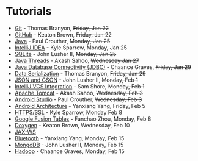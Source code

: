 Tutorials
=========

* [Git](https://github.com/CourseReps/ECEN489-Spring2016/wiki/git) - Thomas Branyon, ~~Friday, Jan 22~~
* [GitHub](https://github.com/CourseReps/ECEN489-Spring2016/wiki/github) - Keaton Brown, ~~Friday, Jan 22~~
* [Java](https://github.com/CourseReps/ECEN489-Spring2016/wiki/java) - Paul Crouther, ~~Monday, Jan 25~~
* [IntelliJ IDEA](https://github.com/CourseReps/ECEN489-Spring2016/wiki/intellij) - Kyle Sparrow, ~~Monday, Jan 25~~
* [SQLite](https://github.com/CourseReps/ECEN489-Spring2016/wiki/sqlite) - John Lusher II, ~~Monday, Jan 25~~
* [Java Threads](https://github.com/CourseReps/ECEN489-Spring2016/wiki/threads) - Akash Sahoo, ~~Wednesday Jan 27~~
* [Java Database Connectivity (JDBC)](https://github.com/CourseReps/ECEN489-Spring2016/wiki/jdbc) - Chaance Graves, ~~Friday, Jan 29~~
* [Data Serialization](https://github.com/CourseReps/ECEN489-Spring2016/wiki/serialization) - Thomas Branyon, ~~Friday, Jan 29~~
* [JSON and GSON](https://github.com/CourseReps/ECEN489-Spring2016/wiki/json) - John Lusher II, ~~Monday, Feb 1~~
* [IntelliJ VCS Integration](https://github.com/CourseReps/ECEN489-Spring2016/wiki/intellij_vcs) - Sam Shore, ~~Monday, Feb 1~~
* [Apache Tomcat](https://github.com/CourseReps/ECEN489-Spring2016/wiki/tomcat) - Akash Sahoo, ~~Wednesday, Feb 3~~
* [Android Studio](https://github.com/CourseReps/ECEN489-Spring2016/wiki/androidstudio) - Paul Crouther, ~~Wednesday, Feb 3~~
* [Android Architecture](https://github.com/CourseReps/ECEN489-Spring2016/wiki/android) - Yanxiang Yang, Friday, Feb 5
* [HTTPS/SSL](https://github.com/CourseReps/ECEN489-Spring2016/wiki/https_ssl) - Kyle Sparrow, Monday Feb 8
* [Google Fusion Tables](https://github.com/CourseReps/ECEN489-Spring2016/wiki/fusiontables) - Fanchao Zhou, Monday, Feb 8
* [Doxygen](https://github.com/CourseReps/ECEN489-Spring2016/wiki/doxygen) - Keaton Brown, Wednesday, Feb 10
* [JAX-WS](https://github.com/CourseReps/ECEN489-Spring2016/wiki/jaxws)
* [Bluetooth](https://github.com/CourseReps/ECEN489-Spring2016/wiki/bluetooth) - Yanxiang Yang, Monday, Feb 15
* [MongoDB](https://github.com/CourseReps/ECEN489-Spring2016/wiki/mongodb) - John Lusher II, Monday, Feb 15
* [Hadoop](https://github.com/CourseReps/ECEN489-Spring2016/wiki/hadoop) - Chaance Graves, Monday, Feb 15 
